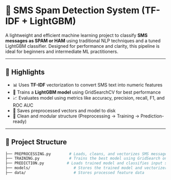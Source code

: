 # 📱 SMS Spam Detection System (TF-IDF + LightGBM)

A lightweight and efficient machine learning project to classify **SMS messages as SPAM or HAM** using traditional NLP techniques and a tuned LightGBM classifier. Designed for performance and clarity, this pipeline is ideal for beginners and intermediate ML practitioners.

---

## 🚀 Highlights

- 📊 Uses **TF-IDF** vectorization to convert SMS text into numeric features
- 🌳 Trains a **LightGBM model** using GridSearchCV for best performance
- 📈 Evaluates model using metrics like accuracy, precision, recall, F1, and ROC AUC
- 💾 Saves preprocessed vectors and model to disk
- 🧹 Clean and modular structure (Preprocessing → Training → Prediction-ready)

---

## 🧱 Project Structure

```bash
├── PREPROCESSING.py        # Loads, cleans, and vectorizes SMS messages using TF-IDF
├── TRAINING.py             # Trains the best model using GridSearch on LightGBM
├── PREDICTION.py          # Loads trained model and classifies input sms messages
├── models/                   # Stores the trained model and vectorizer
├── data/                     # Stores processed feature data
